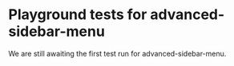 # Playground tests for advanced-sidebar-menu
We are still awaiting the first test run for advanced-sidebar-menu.

